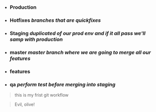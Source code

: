 
- ### Production 
- ### Hotfixes  *branches that are quickfixes*
- ### Staging  *duplicated of our prod env and if it all pass we'll samp with production*
- ### master *master branch where we are going to merge all our features*
- ### features 
- ### qa *perform test before merging into staging*


> this is my frist git workflow


>Evil, olive!
